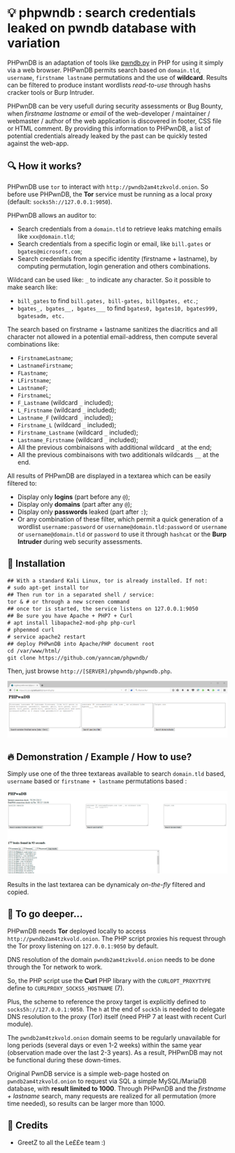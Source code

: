 # 💡 phpwndb : search credentials leaked on pwndb database with variation

PHPwnDB is an adaptation of tools like [pwndb.py](https://github.com/davidtavarez/pwndb) in PHP for using it simply via a web browser.
PHPwnDB permits search based on `domain.tld`, `username`, `firstname lastname` permutations and the use of **wildcard**.
Results can be filtered to produce instant wordlists *read-to-use* through hashs cracker tools or Burp Intruder.

PHPwnDB can be very usefull during security assessments or Bug Bounty, when *firstname lastname* or *email* of the web-developer / maintainer / webmaster / author of the web application is discovered in footer, CSS file or HTML comment. By providing this information to PHPwnDB, a list of potential credentials already leaked by the past can be quickly tested against the web-app.

## 🔍 How it works?

PHPwnDB use `tor` to interact with `http://pwndb2am4tzkvold.onion`. So before use PHPwnDB, the **Tor** service must be running as a local proxy (default: `socks5h://127.0.0.1:9050`).

PHPwnDB allows an auditor to:

- Search credentials from a `domain.tld` to retrieve leaks matching emails like `xxx@domain.tld`;
- Search credentials from a specific login or email, like `bill.gates` or `bgates@microsoft.com`;
- Search credentials from a specific identity (firstname + lastname), by computing permutation, login generation and others combinations.

Wildcard can be used like: `_` to indicate any character. So it possible to make search like: 
- `bill_gates` to find `bill.gates, bill-gates, bill0gates, etc.`;
- `bgates_, bgates__, bgates___` to find `bgates0, bgates10, bgates999, bgatesadm, etc.`

The search based on firstname + lastname sanitizes the diacritics and all character not allowed in a potential email-address, then compute several combinations like:
- `FirstnameLastname`;
- `LastnameFirstname`;
- `FLastname`;
- `LFirstname`;
- `LastnameF`;
- `FirstnameL`;
- `F_Lastname` (wildcard `_` included);
- `L_Firstname` (wildcard `_` included);
- `Lastname_F` (wildcard `_` included);
- `Firstname_L` (wildcard `_` included);
- `Firstname_Lastname` (wildcard `_` included);
- `Lastname_Firstname` (wildcard `_` included);
- All the previous combinaisons with additional wildcard `_` at the end;
- All the previous combinaisons with two additionals wildcards `__` at the end.

All results of PHPwnDB are displayed in a textarea which can be easily filtered to:
- Display only **logins** (part before any `@`);
- Display only **domains** (part after any `@`);
- Display only **passwords** leaked (part after `:`);
- Or any combination of these filter, which permit a quick generation of a wordlist `username:password` or `username@domain.tld:password` or `username` or `username@domain.tld` or `password` to use it through `hashcat` or the **Burp Intruder** during web security assessments.

## 🔨 Installation

```
## With a standard Kali Linux, tor is already installed. If not:
# sudo apt-get install tor
## Then run tor in a separated shell / service:
tor & # or through a new screen command
## once tor is started, the service listens on 127.0.0.1:9050
## Be sure you have Apache + PHP7 + Curl
# apt install libapache2-mod-php php-curl
# phpenmod curl
# service apache2 restart
## deploy PHPwnDB into Apache/PHP document root
cd /var/www/html/
git clone https://github.com/yanncam/phpwndb/
```

Then, just browse `http://[SERVER]/phpwndb/phpwndb.php`.

![PHPwnDB01](img/phpwndb01.png)

## 🔥 Demonstration / Example / How to use?

Simply use one of the three textareas available to search `domain.tld` based, `username` based or `firstname + lastname` permutations based :

![PHPwnDB02](img/phpwndb02.png)

Results in the last textarea can be dynamicaly *on-the-fly* filtered and copied.

## 🧰 To go deeper...

PHPwnDB needs **Tor** deployed locally to access `http://pwndb2am4tzkvold.onion`. The PHP script proxies his request through the Tor proxy listening on `127.0.0.1:9050` by default.

DNS resolution of the domain `pwndb2am4tzkvold.onion` needs to be done through the Tor network to work. 

So, the PHP script use the **Curl** PHP library with the `CURLOPT_PROXYTYPE` define to `CURLPROXY_SOCKS5_HOSTNAME` (7). 

Plus, the scheme to reference the proxy target is explicitly defined to `socks5h://127.0.0.1:9050`. The `h` at the end of `sock5h` is needed to delegate DNS resolution to the proxy (Tor) itself (need PHP 7 at least with recent Curl module).

The `pwndb2am4tzkvold.onion` domain seems to be regularly unavailable for long periods (several days or even 1-2 weeks) within the same year (observation made over the last 2-3 years). As a result, PHPwnDB may not be functional during these down-times.

Original PwnDB service is a simple web-page hosted on `pwndb2am4tzkvold.onion` to request via SQL a simple MySQL/MariaDB database, with **result limited to 1000**. Through PHPwnDB and the *firstname + lastname* search, many requests are realized for all permutation (more time needed), so results can be larger more than 1000.

## 🍻 Credits

- GreetZ to all the Le££e team :)
